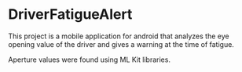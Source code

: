 # DriverFatigueAlert
This project is a mobile application for android that analyzes the eye opening value of the driver and gives a warning at the time of fatigue.

Aperture values were found using ML Kit libraries.
